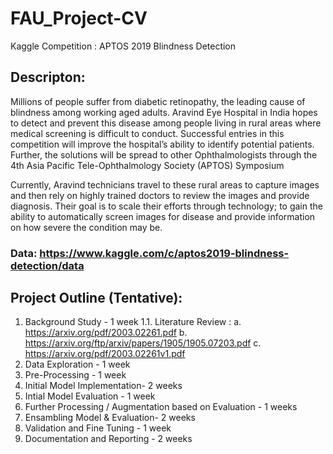 # FAU_Project-CV
Kaggle Competition : APTOS 2019 Blindness Detection

## Descripton: 
Millions of people suffer from diabetic retinopathy, the leading cause of blindness among working aged adults. Aravind Eye Hospital in India hopes to detect and prevent this disease among people living in rural areas where medical screening is difficult to conduct. Successful entries in this competition will improve the hospital’s ability to identify potential patients. Further, the solutions will be spread to other Ophthalmologists through the 4th Asia Pacific Tele-Ophthalmology Society (APTOS) Symposium

Currently, Aravind technicians travel to these rural areas to capture images and then rely on highly trained doctors to review the images and provide diagnosis. Their goal is to scale their efforts through technology; to gain the ability to automatically screen images for disease and provide information on how severe the condition may be.

### Data: https://www.kaggle.com/c/aptos2019-blindness-detection/data

## Project Outline (Tentative):

1. Background Study - 1 week
     1.1. Literature Review :
         a. https://arxiv.org/pdf/2003.02261.pdf
         b. https://arxiv.org/ftp/arxiv/papers/1905/1905.07203.pdf
         c. https://arxiv.org/pdf/2003.02261v1.pdf
3. Data Exploration - 1 week
4. Pre-Processing - 1 week
5. Initial Model Implementation- 2 weeks
6. Intial Model Evaluation - 1 week
7. Further Processing / Augmentation based on Evaluation - 1 weeks
8. Ensambling Model & Evaluation- 2 weeks
9. Validation and Fine Tuning - 1 week
10. Documentation and Reporting - 2 weeks
